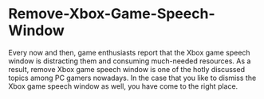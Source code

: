 # Remove-Xbox-Game-Speech-Window
Every now and then, game enthusiasts report that the Xbox game speech window is distracting them and consuming much-needed resources. As a result, remove Xbox game speech window is one of the hotly discussed topics among PC gamers nowadays. In the case that you like to dismiss the Xbox game speech window as well, you have come to the right place. 

